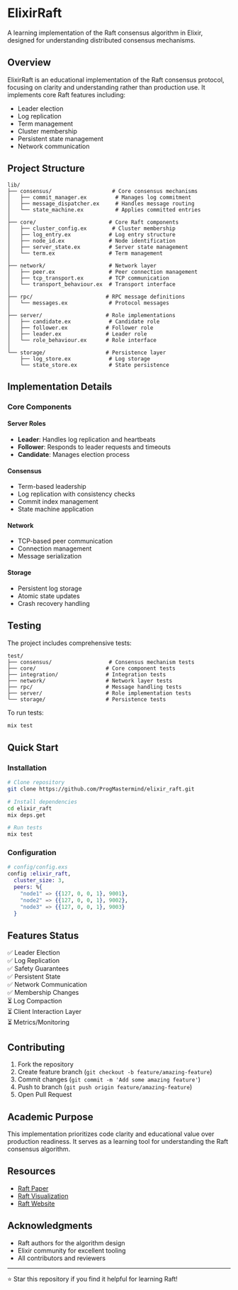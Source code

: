 # ElixirRaft

A learning implementation of the Raft consensus algorithm in Elixir, designed for understanding distributed consensus mechanisms.

## Overview

ElixirRaft is an educational implementation of the Raft consensus protocol, focusing on clarity and understanding rather than production use. It implements core Raft features including:

- Leader election
- Log replication
- Term management
- Cluster membership
- Persistent state management
- Network communication

## Project Structure

```
lib/
├── consensus/                   # Core consensus mechanisms
│   ├── commit_manager.ex         # Manages log commitment
│   ├── message_dispatcher.ex     # Handles message routing
│   └── state_machine.ex          # Applies committed entries
│
├── core/                       # Core Raft components
│   ├── cluster_config.ex        # Cluster membership
│   ├── log_entry.ex            # Log entry structure
│   ├── node_id.ex              # Node identification
│   ├── server_state.ex         # Server state management
│   └── term.ex                 # Term management
│
├── network/                    # Network layer
│   ├── peer.ex                 # Peer connection management
│   ├── tcp_transport.ex        # TCP communication
│   └── transport_behaviour.ex  # Transport interface
│
├── rpc/                       # RPC message definitions
│   └── messages.ex             # Protocol messages
│
├── server/                    # Role implementations
│   ├── candidate.ex            # Candidate role
│   ├── follower.ex            # Follower role
│   ├── leader.ex              # Leader role
│   └── role_behaviour.ex      # Role interface
│
└── storage/                   # Persistence layer
    ├── log_store.ex            # Log storage
    └── state_store.ex          # State persistence
```

## Implementation Details

### Core Components

#### Server Roles
- **Leader**: Handles log replication and heartbeats
- **Follower**: Responds to leader requests and timeouts
- **Candidate**: Manages election process

#### Consensus
- Term-based leadership
- Log replication with consistency checks
- Commit index management
- State machine application

#### Network
- TCP-based peer communication
- Connection management
- Message serialization

#### Storage
- Persistent log storage
- Atomic state updates
- Crash recovery handling

## Testing

The project includes comprehensive tests:

```
test/
├── consensus/                  # Consensus mechanism tests
├── core/                      # Core component tests
├── integration/               # Integration tests
├── network/                   # Network layer tests
├── rpc/                       # Message handling tests
├── server/                    # Role implementation tests
└── storage/                   # Persistence tests
```

To run tests:
```bash
mix test
```

## Quick Start

### Installation

```bash
# Clone repository
git clone https://github.com/ProgMastermind/elixir_raft.git

# Install dependencies
cd elixir_raft
mix deps.get

# Run tests
mix test
```

### Configuration

```elixir
# config/config.exs
config :elixir_raft,
  cluster_size: 3,
  peers: %{
    "node1" => {{127, 0, 0, 1}, 9001},
    "node2" => {{127, 0, 0, 1}, 9002},
    "node3" => {{127, 0, 0, 1}, 9003}
  }
```

## Features Status

✅ Leader Election  
✅ Log Replication  
✅ Safety Guarantees  
✅ Persistent State  
✅ Network Communication  
✅ Membership Changes  
⏳ Log Compaction  
⏳ Client Interaction Layer  
⏳ Metrics/Monitoring  

## Contributing

1. Fork the repository
2. Create feature branch (`git checkout -b feature/amazing-feature`)
3. Commit changes (`git commit -m 'Add some amazing feature'`)
4. Push to branch (`git push origin feature/amazing-feature`)
5. Open Pull Request

## Academic Purpose

This implementation prioritizes code clarity and educational value over production readiness. It serves as a learning tool for understanding the Raft consensus algorithm.

## Resources

- [Raft Paper](https://raft.github.io/raft.pdf)
- [Raft Visualization](http://thesecretlivesofdata.com/raft/)
- [Raft Website](https://raft.github.io/)

## Acknowledgments

- Raft authors for the algorithm design
- Elixir community for excellent tooling
- All contributors and reviewers

---
⭐ Star this repository if you find it helpful for learning Raft!
